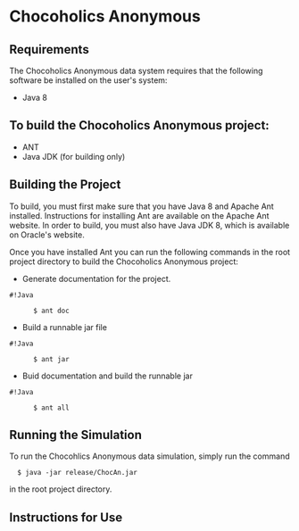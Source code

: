 # Chocoholics Anonymous

## Requirements

The Chocoholics Anonymous data system requires that the following software be installed on the user's system:

* Java 8
## To build the Chocoholics Anonymous project:

* ANT
* Java JDK (for building only)

## Building the Project

To build, you must first make sure that you have Java 8 and Apache Ant installed. Instructions for installing Ant are available on the Apache Ant website. In order to build, you must also have Java JDK 8, which is available on Oracle's website.

Once you have installed Ant you can run the following commands in the root project directory to build the Chocoholics Anonymous project:

* Generate documentation for the project.
   
```
#!Java

      $ ant doc
```

* Build a runnable jar file
    
```
#!Java

      $ ant jar
```

* Buid documentation and build the runnable jar
    
```
#!Java

      $ ant all
```

## Running the Simulation

To run the Chocohlics Anonymous data simulation, simply run the command

      $ java -jar release/ChocAn.jar

in the root project directory.

## Instructions for Use